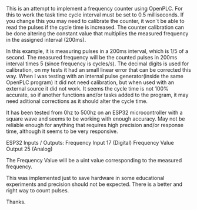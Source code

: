 This is an attempt to implement a frequency counter using OpenPLC.
For this to work the task time cycle interval must be set to 0.5 milliseconds.
If you change this you may need to calibrate the counter, it won´t be able to read the pulses if the cycle time is increased.
The counter calibration can be done altering the constant value that multiplies the measured frequency in the assigned interval (200ms).

In this example, it is measuring pulses in a 200ms interval, which is 1/5 of a second. The measured frequency will be the counted pulses in 200ms
interval times 5 (since frequency is cycles/s). The decimal digits is used for calibration, on my tests it had an small linear error that can be
corrected this way.
When I was testing with an internal pulse generator(inside the same OpenPLC program) it did not need calibration, but when used with an external source
it did not work. It seems the cycle time is not 100% accurate, so if another functions and/or tasks added to the program, it may need aditional corrections
as it should alter the cycle time.

It has been tested from 0hz to 500hz on an ESP32 microcontroller with a square wave and seems to be working with enough accuracy.
May not be reliable enough for anything that requires high precision and/or response time, although it seems to be very responsive.

ESP32 Inputs / Outputs:
Frequency Input 17 (Digital)
Frequency Value Output 25 (Analog)

The Frequency Value will be a uint value corresponding to the measured frequency.

This was implemented just to save hardware in some educational experiments and precision should not be expected.
There is a better and right way to count pulses.

Thanks.
